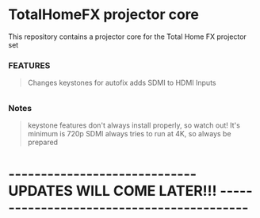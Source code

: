 # TotalHomeFX projector core

This repository contains a projector core for the Total Home FX projector set

### FEATURES
> Changes keystones for autofix
> adds SDMI to HDMI Inputs

######
### Notes

> keystone features don't always install properly, so watch out! It's minimum is 720p
> SDMI always tries to run at 4K, so always be prepared


# -----------------------------  UPDATES WILL COME LATER!!! ------------------------------------------ #
